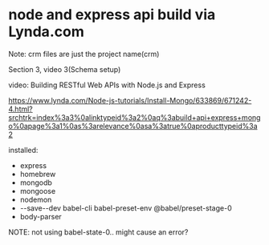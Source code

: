 # node and express api build via Lynda.com

Note: crm files are just the project name(crm)

Section 3, video 3(Schema setup)

video: Building RESTful Web APIs with Node.js and Express

https://www.lynda.com/Node-js-tutorials/Install-Mongo/633869/671242-4.html?srchtrk=index%3a3%0alinktypeid%3a2%0aq%3abuild+api+express+mongo%0apage%3a1%0as%3arelevance%0asa%3atrue%0aproducttypeid%3a2

installed: 

- express
- homebrew
- mongodb
- mongoose
- nodemon
- --save--dev babel-cli babel-preset-env @babel/preset-stage-0
- body-parser


NOTE: not using babel-state-0.. might cause an error?
